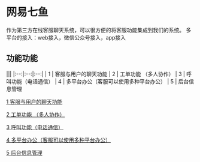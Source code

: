 # 网易七鱼

作为第三方在线客服聊天系统，可以很方便的将客服功能集成到我们的系统。
多平台的接入：web接入，微信公众号接入，app接入

## 功能功能

|||
|:--:|:--:|:--:|
| 1 | 客服与用户的聊天功能 
| 2 | 工单功能 （多人协作）
| 3 | 呼叫功能（电话通信）
| 4 | 多平台办公（客服可以使用多种平台办公）
| 5 | 后台信息管理

[1 客服与用户的聊天功能 ](1.md)

[2 工单功能 （多人协作）](./2.md)

[3 呼叫功能（电话通信）](./3.md)

[4 多平台办公（客服可以使用多种平台办公）](./4.md)

[5 后台信息管理](./5.md)